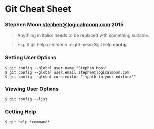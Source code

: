 # Git Cheat Sheet
### Stephen Moon stephen@logicalmoon.com 2015

> Anything in italics needs to be replaced with something suitable.

> E.g. $ git help *command* might mean $git help **config**

### Setting User Options
```
$ git config --global user.name "Stephen Moon"
$ git config --global user.email stephen@logicalmoon.com
$ git config --global core.editor "'<path to your editor>'" 
```

### Viewing User Options
```
$ git config --list
```

### Getting Help
```
$ git help *command*
```